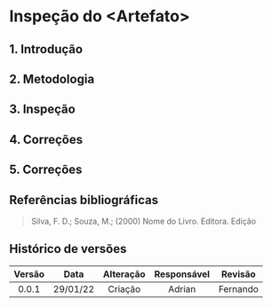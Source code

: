 # Inspeção do \<Artefato\> 

## 1. Introdução

<p style="text-indent: 20px; text-align: justify">

</p>

## 2. Metodologia

<p style="text-indent: 20px; text-align: justify">

</p>

## 3. Inspeção

<p style="text-indent: 20px; text-align: justify">

</p>

<p style="text-indent: 20px; text-align: justify">

</p>

## 4. Correções

<p style="text-indent: 20px; text-align: justify">

</p>

## 5. Correções

## Referências bibliográficas

> Silva, F. D.; Souza, M.; (2000) Nome do Livro. Editora. Edição

## Histórico de versões

Versão|Data|Alteração|Responsável|Revisão|
:-:|:-:|:-:|:-:|:-:|
0.0.1|29/01/22|Criação|Adrian|Fernando|
